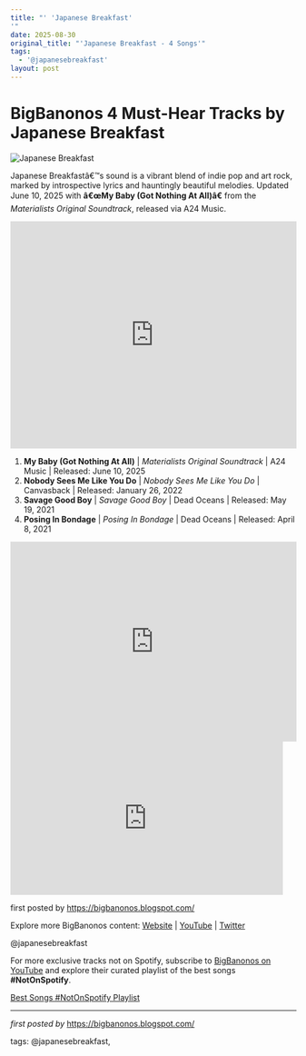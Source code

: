 ```yaml
---
title: "' 'Japanese Breakfast'
'"
date: 2025-08-30
original_title: "'Japanese Breakfast - 4 Songs'"
tags:
  - '@japanesebreakfast'
layout: post
---
```

<h1>BigBanonos 4 Must-Hear Tracks by Japanese Breakfast</h1>
<img src="https://assets.vogue.com/photos/5b577f2126f9c7744ad58878/4:3/w_2012,h_1509,c_limit/00-promo-japanese-breakfast.jpg" alt="Japanese Breakfast"> <p>Japanese Breakfastâ€™s sound is a vibrant blend of indie pop and art rock, marked by introspective lyrics and hauntingly beautiful melodies. Updated June 10, 2025 with <strong>â€œMy Baby (Got Nothing At All)â€</strong> from the <em>Materialists Original Soundtrack</em>, released via A24 Music.</p> <!-- Featured New Video -->
<div> <iframe width="100%" height="400" src="https://www.youtube.com/embed/mt7R1J7j6rg" title="Japanese Breakfast - My Baby (Got Nothing At All) (Official Video)" frameborder="0" allow="accelerometer; autoplay; clipboard-write; encrypted-media; gyroscope; picture-in-picture; web-share" allowfullscreen></iframe>
</div> <ol> <li><strong>My Baby (Got Nothing At All)</strong> | <em>Materialists Original Soundtrack</em> | A24 Music | Released: June 10, 2025</li> <li><strong>Nobody Sees Me Like You Do</strong> | <em>Nobody Sees Me Like You Do</em> | Canvasback | Released: January 26, 2022</li> <li><strong>Savage Good Boy</strong> | <em>Savage Good Boy</em> | Dead Oceans | Released: May 19, 2021</li> <li><strong>Posing In Bondage</strong> | <em>Posing In Bondage</em> | Dead Oceans | Released: April 8, 2021</li>
</ol> <div> <iframe src="https://open.spotify.com/embed/playlist/066f0OGDSuvo5X7el6iQVZ?utm_source=generator" width="100%" height="352" frameborder="0" allowfullscreen="" allow="autoplay; clipboard-write; encrypted-media; fullscreen; picture-in-picture" loading="lazy"></iframe>
</div> <iframe frameborder="0" height="270" src="https://youtube.com/embed/2ZfcZEIo6Bw" width="480"></iframe> <p>first posted by <a href="https://bigbanonos.blogspot.com/">https://bigbanonos.blogspot.com/</a></p> <div> <p>Explore more BigBanonos content: <a href="https://bigbanonos.blogspot.com/">Website</a> | <a href="https://www.youtube.com/@BigBanonos">YouTube</a> | <a href="https://x.com/bigbanonos">Twitter</a></p>
</div> <!-- Tags -->
<p>@japanesebreakfast</p>


<!--Subscribe and Playlist Links-->
<div>
    <p>For more exclusive tracks not on Spotify, subscribe to <a href="https://www.youtube.com/@BigBanonos" target="_blank">BigBanonos on YouTube</a> and explore their curated playlist of the best songs <strong>#NotOnSpotify</strong>.</p>
    <p><a href="https://www.youtube.com/playlist?list=PLtuNtuTatqI0kFahUCbtbfenC_ET5O_tr" target="_blank">Best Songs #NotOnSpotify Playlist<br /></a></p></div>

<hr />

<p><em>first posted by</em> <a href="https://bigbanonos.blogspot.com/" rel="noopener" target="_new">https://bigbanonos.blogspot.com/</a></p>

<p>tags: @japanesebreakfast,</p>

